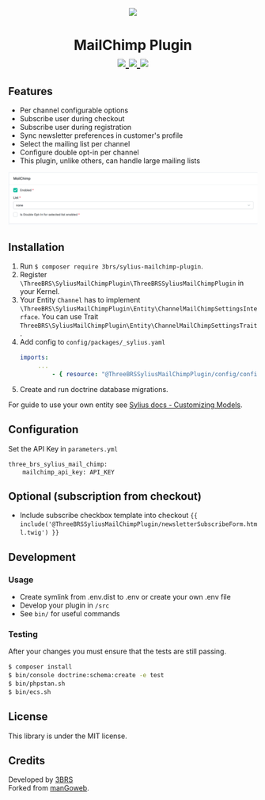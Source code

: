 <p align="center">
    <a href="https://www.3brs.com" target="_blank">
        <img src="https://3brs1.fra1.cdn.digitaloceanspaces.com/3brs/logo/3BRS-logo-sylius-200.png"/>
    </a>
</p>
<h1 align="center">
MailChimp Plugin
<br />
    <a href="https://packagist.org/packages/3brs/sylius-mailchimp-plugin" title="License" target="_blank">
        <img src="https://img.shields.io/packagist/l/3brs/sylius-mailchimp-plugin.svg" />
    </a>
    <a href="https://packagist.org/packages/3brs/sylius-mailchimp-plugin" title="Version" target="_blank">
        <img src="https://img.shields.io/packagist/v/3brs/sylius-mailchimp-plugin.svg" />
    </a>
    <a href="https://circleci.com/gh/3BRS/sylius-mailchimp-plugin" title="Build status" target="_blank">
        <img src="https://circleci.com/gh/3BRS/sylius-mailchimp-plugin.svg?style=shield" />
    </a>
</h1>

## Features

* Per channel configurable options
* Subscribe user during checkout
* Subscribe user during registration
* Sync newsletter preferences in customer's profile
* Select the mailing list per channel
* Configure double opt-in per channel
* This plugin, unlike others, can handle large mailing lists

<p align="center">
    <img src="https://github.com/3BRS/sylius-mailchimp-plugin/blob/master/doc/admin.png?raw=true"/>
</p>

## Installation

1. Run `$ composer require 3brs/sylius-mailchimp-plugin`.
2. Register `\ThreeBRS\SyliusMailChimpPlugin\ThreeBRSSyliusMailChimpPlugin` in your Kernel.
3. Your Entity `Channel` has to implement `\ThreeBRS\SyliusMailChimpPlugin\Entity\ChannelMailChimpSettingsInterface`. You can use Trait `ThreeBRS\SyliusMailChimpPlugin\Entity\ChannelMailChimpSettingsTrait`. 
4. Add config to `config/packages/_sylius.yaml`
   ```yaml
   imports:
        ...
            - { resource: "@ThreeBRSSyliusMailChimpPlugin/config/config.yaml" }
   ```
5. Create and run doctrine database migrations.

For guide to use your own entity see [Sylius docs - Customizing Models](https://old-docs.sylius.com/en/1.13/customization/model.html).

## Configuration

Set the API Key in `parameters.yml`

```
three_brs_sylius_mail_chimp:
    mailchimp_api_key: API_KEY
```

## Optional (subscription from checkout)

- Include subscribe checkbox template into checkout `{{ include('@ThreeBRSSyliusMailChimpPlugin/newsletterSubscribeForm.html.twig') }}` 

## Development

### Usage

- Create symlink from .env.dist to .env or create your own .env file
- Develop your plugin in `/src`
- See `bin/` for useful commands

### Testing

After your changes you must ensure that the tests are still passing.

```bash
$ composer install
$ bin/console doctrine:schema:create -e test
$ bin/phpstan.sh
$ bin/ecs.sh
```

License
-------
This library is under the MIT license.

Credits
-------
Developed by [3BRS](https://3brs.com)<br>
Forked from [manGoweb](https://github.com/mangoweb-sylius/SyliusPaymentFeePlugin).
